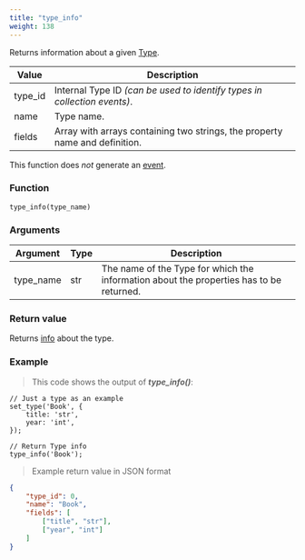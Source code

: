 ```yaml
---
title: "type_info"
weight: 138
---
```


Returns information about a given [Type](../../data-types/type).

Value | Description
------- | -----------
type_id | Internal Type ID *(can be used to identify types in collection events)*.
name | Type name.
fields | Array with arrays containing two strings, the property name and definition.

This function does *not* generate an [event](../../overview/events).

### Function

`type_info(type_name)`

### Arguments

Argument | Type | Description
-------- | ---- | -----------
type_name | str | The name of the Type for which the information about the properties has to be returned.


### Return value

Returns [info](../../data-types/info) about the type.

### Example

> This code shows the output of ***type_info()***:

```thingsdb,json_response
// Just a type as an example
set_type('Book', {
    title: 'str',
    year: 'int',
});

// Return Type info
type_info('Book');
```

> Example return value in JSON format

```json
{
    "type_id": 0,
    "name": "Book",
    "fields": [
        ["title", "str"],
        ["year", "int"]
    ]
}
```

